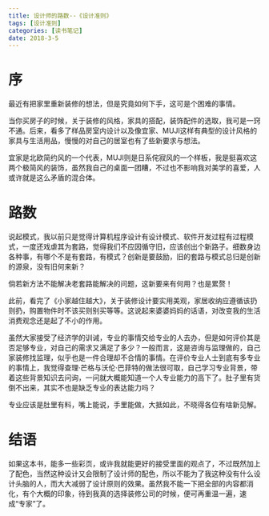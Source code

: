 ```yaml
---
title: 设计师的路数--《设计准则》
tags: [设计准则]
categories: [读书笔记]
date: 2018-3-5
---
```


# 序

最近有把家里重新装修的想法，但是究竟如何下手，这可是个困难的事情。

当你买房子的时候，关于装修的风格，家具的搭配，装饰配件的选取，我可是一窍不通。后来，看多了样品房室内设计以及像宜家、MUJI这样有典型的设计风格的家具与生活用品，慢慢的对自己的居室也有了些新要求与想法。

<!-- more -->

宜家是北欧简约风的一个代表，MUJI则是日系侘寂风的一个样板，我是挺喜欢这两个极简风的装饰，虽然我自己的桌面一团糟，不过也不影响我对美学的喜爱，人或许就是这么矛盾的混合体。

# 路数

说起模式，我以前只是觉得计算机程序设计有设计模式、软件开发过程有过程模式，一度还戏虐其为套路，觉得我们不应因循守旧，应该创出个新路子。细数身边各种事，有哪个不是有套路，有模式？创新是要鼓励，旧的套路与模式总归是创新的源泉，没有旧何来新？

倘若新方法不能解决老套路能解决的问题，这新要来有何用？也是累赘！

此前，看完了《小家越住越大》，关于装修设计要实用美观，家居收纳应遵循该扔则扔，购置物件时不该买则别买等等。这说起来婆婆妈妈的话语，对改变我的生活消费观念还是起了不小的作用。

虽然大家接受了经济学的训诫，专业的事情交给专业的人去办，但是如何评价其是否足够专业，对自己的需求又满足了多少？一般而言，这是咨询与监理做的，自己家装修找监理，似乎也是一件合理却不合情的事情。在评价专业人士到底有多专业的事情上，我觉得查理·芒格与沃伦·巴菲特的做法很可取，自己学习专业背景，带着这些背景知识去问询，一问就大概能知道一个人专业能力的高下了。肚子里有货倒不出来，其实不也是缺乏专业的表达能力吗？

专业应该是肚里有料，嘴上能说，手里能做，大抵如此，不晓得各位有啥新见解。

# 结语

如果这本书，能多一些彩页，或许我就能更好的接受里面的观点了，不过既然加上了配色，当然这种设计又会限制了设计师的配色，所以不能为了我这种没有什么设计头脑的人，而大大减弱了设计原则的效果。虽然我不能一下把全部的内容都消化，有个大概的印象，待到我真的选择装修公司的时候，便可再重温一遍，速成“专家”了。